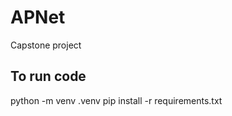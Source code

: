 # APNet
Capstone project

To run code
----------------
python -m venv .venv
pip install -r requirements.txt